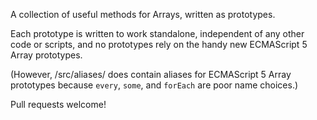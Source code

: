 A collection of useful methods for Arrays, written as prototypes.

Each prototype is written to work standalone, independent of any other code or scripts, and no prototypes rely on the handy new ECMAScript 5 Array prototypes.

(However, /src/aliases/ does contain aliases for ECMAScript 5 Array prototypes because `every`, `some`, and `forEach` are poor name choices.)

Pull requests welcome!